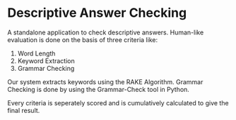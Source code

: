 # Descriptive Answer Checking

A standalone application to check descriptive answers. Human-like evaluation is done on the basis of three criteria like:
1. Word Length
2. Keyword Extraction
3. Grammar Checking

Our system extracts keywords using the RAKE Algorithm.
Grammar Checking is done by using the Grammar-Check tool in Python.

Every criteria is seperately scored and is cumulatively calculated to give the final result. 
